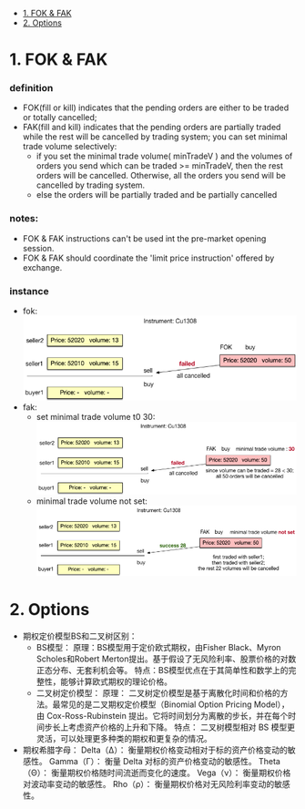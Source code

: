 <!-- TOC -->

- [1. FOK & FAK](#1-fok-fak)
- [2. Options](#2-options)
<!-- TOC -->

# 1. FOK & FAK
### definition
+ FOK(fill or kill) indicates that the pending orders are either to be traded or totally cancelled;
+ FAK(fill and kill) indicates that the pending orders are partially traded while the rest will be cancelled by trading system;
    you can set minimal trade volume selectively: 
    - if you set the minimal trade volume( minTradeV ) and the volumes of orders you send which can be traded >= minTradeV, then the rest orders will be cancelled. Otherwise, all the orders you send will be cancelled by trading system.
    - else the orders will be partially traded and be partially cancelled
### notes:
+ FOK & FAK instructions can't be used int the pre-market opening session.
+ FOK & FAK should coordinate the 'limit price instruction' offered by exchange.

### instance
+ fok:
![avatar](order_png/fok.png)
+ fak:
    - set minimal trade volume t0 30:
    ![avatar](order_png/fak_s.png)
    - minimal trade volume not set:
    ![avatar](order_png/fak.png)

# 2. Options
+ 期权定价模型BS和二叉树区别：
    - BS模型：
    原理：BS模型用于定价欧式期权，由Fisher Black、Myron Scholes和Robert Merton提出。基于假设了无风险利率、股票价格的对数正态分布、无套利机会等。
    特点：BS模型优点在于其简单性和数学上的完整性，能够计算欧式期权的理论价格。
    - 二叉树定价模型：
    原理： 二叉树定价模型是基于离散化时间和价格的方法。最常见的是二叉期权定价模型（Binomial Option Pricing Model），由 Cox-Ross-Rubinstein 提出。它将时间划分为离散的步长，并在每个时间步长上考虑资产价格的上升和下降。
    特点： 二叉树模型相对 BS 模型更灵活，可以处理更多种类的期权和更复杂的情况。
+ 期权希腊字母：
    Delta（Δ）： 衡量期权价格变动相对于标的资产价格变动的敏感性。
    Gamma（Γ）： 衡量 Delta 对标的资产价格变动的敏感性。
    Theta（Θ）： 衡量期权价格随时间流逝而变化的速度。
    Vega（ν）： 衡量期权价格对波动率变动的敏感性。
    Rho（ρ）： 衡量期权价格对无风险利率变动的敏感性。